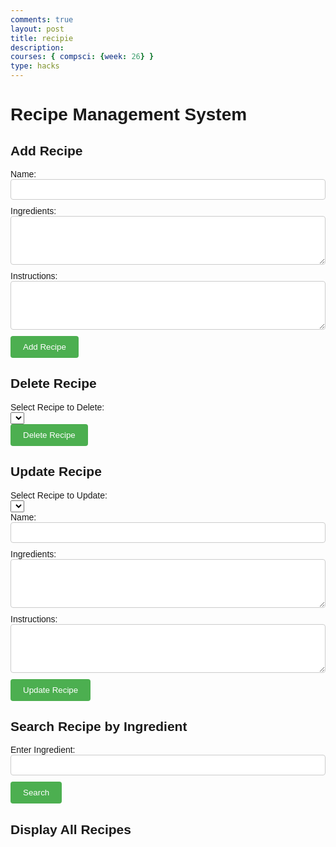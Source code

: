 ```yaml
---
comments: true
layout: post
title: recipie
description: 
courses: { compsci: {week: 26} }
type: hacks
---
```


<html lang="en">
<head>
    <meta charset="UTF-8">
    <meta name="viewport" content="width=device-width, initial-scale=1.0">
    <title>Recipe Management System</title>
    <style>
        body {
            font-family: Arial, sans-serif;
        }
        form {
            margin-bottom: 20px;
        }
        input[type="text"], textarea {
            width: 100%;
            padding: 8px;
            margin-bottom: 10px;
            border: 1px solid #ccc;
            border-radius: 4px;
            box-sizing: border-box;
        }
        input[type="submit"], button {
            background-color: #4CAF50;
            color: white;
            padding: 10px 20px;
            border: none;
            border-radius: 4px;
            cursor: pointer;
        }
        input[type="submit"]:hover, button:hover {
            background-color: #45a049;
        }
    </style>
</head>
<body>
    <h1>Recipe Management System</h1>
    <!-- this is the form to add the new recipies -->
    <h2>Add Recipe</h2>
    <form id="addRecipeForm">
        <label for="recipeName">Name:</label><br>
        <input type="text" id="recipeName" name="recipeName"><br>
        <label for="ingredients">Ingredients:</label><br>
        <textarea id="ingredients" name="ingredients" rows="4"></textarea><br>
        <label for="instructions">Instructions:</label><br>
        <textarea id="instructions" name="instructions" rows="4"></textarea><br>
        <input type="submit" value="Add Recipe">
    </form>
    <!-- function to delete any recipes -->
    <h2>Delete Recipe</h2>
    <form id="deleteRecipeForm">
        <label for="deleteRecipe">Select Recipe to Delete:</label><br>
        <select id="deleteRecipe" name="deleteRecipe">
        </select><br>
        <input type="submit" value="Delete Recipe">
    </form>
    <!-- this is form to update the recipies -->
    <h2>Update Recipe</h2>
    <form id="updateRecipeForm">
        <label for="updateRecipe">Select Recipe to Update:</label><br>
        <select id="updateRecipe" name="updateRecipe">
        </select><br>
        <label for="updatedRecipeName">Name:</label><br>
        <input type="text" id="updatedRecipeName" name="updatedRecipeName"><br>
        <label for="updatedIngredients">Ingredients:</label><br>
        <textarea id="updatedIngredients" name="updatedIngredients" rows="4"></textarea><br>
        <label for="updatedInstructions">Instructions:</label><br>
        <textarea id="updatedInstructions" name="updatedInstructions" rows="4"></textarea><br>
        <input type="submit" value="Update Recipe">
    </form>
    <!--this is the form to update the selected recipie -->
    <h2>Search Recipe by Ingredient</h2>
    <label for="searchIngredient">Enter Ingredient:</label>
    <input type="text" id="searchIngredient" name="searchIngredient">
    <button id="searchButton">Search</button>
    <!-- this is where the recipies are displayed -->
    <h2>Display All Recipes</h2>
    <div id="allRecipes">
        <!-- the recicpies are shown dynamically using JavaScript -->
    </div>
    <script>
        document.getElementById('addRecipeForm').addEventListener('submit', function(event) {
            event.preventDefault();
            const name = document.getElementById('recipeName').value;
            const ingredients = document.getElementById('ingredients').value;
            const instructions = document.getElementById('instructions').value;
            const recipe = { name, ingredients, instructions };
            recipes.push(recipe);
            updateSelectOptions();
            document.getElementById('recipeName').value = '';
            document.getElementById('ingredients').value = '';
            document.getElementById('instructions').value = '';
            displayRecipes(recipes);
            alert(`Recipe added: ${name}`);
        });
        // delete the recipies
        document.getElementById('deleteRecipeForm').addEventListener('submit', function(event) {
            event.preventDefault();
            // Get selected recipes 
            const deleteRecipeSelect = document.getElementById('deleteRecipe');
            const index = deleteRecipeSelect.selectedIndex;
            if (index !== -1) {
                // delete the recipes from recipes array
                const deletedRecipeName = recipes[index].name;
                recipes.splice(index, 1);
                // update the selectable options for the delete and update forms
                updateSelectOptions();
                // display all the recipes
                displayRecipes(recipes);
                // alert message
                alert(`Recipe deleted: ${deletedRecipeName}`);
            } else {
                alert('Please select a recipe to delete');
            }
        });
        // update recipe function
        document.getElementById('updateRecipeForm').addEventListener('submit', function(event) {
            event.preventDefault();
            // get the chosen recipe and updated valued
            const updateRecipeSelect = document.getElementById('updateRecipe');
            const index = updateRecipeSelect.selectedIndex;
            const updatedName = document.getElementById('updatedRecipeName').value;
            const updatedIngredients = document.getElementById('updatedIngredients').value;
            const updatedInstructions = document.getElementById('updatedInstructions').value;
            if (index !== -1) {
                // update the recipes in recipes array
                recipes[index].name = updatedName;
                recipes[index].ingredients = updatedIngredients;
                recipes[index].instructions = updatedInstructions;
                // display all the recipies again
                displayRecipes(recipes);
                // alet but for recipie updated
                alert(`Recipe updated: ${updatedName}`);
            } else {
                alert('Please select a recipe to update');
            }
        });
        // Form for searchig for added recipies by ingredient
        document.getElementById('searchButton').addEventListener('click', function() {
            // search ingredient
            const searchIngredient = document.getElementById('searchIngredient').value.toLowerCase();
            // function for filtering the recipies based on the searched ingredient
            const foundRecipes = recipes.filter(recipe => recipe.ingredients.toLowerCase().includes(searchIngredient));
            if (foundRecipes.length > 0) {
                // show the recipies that were found through the search
                displayRecipes(foundRecipes);
            } else {
                alert(`No recipes found containing: ${searchIngredient}`);
            }
        });
        let recipes = [
            { name: 'Spaghetti', ingredients: 'Pasta, Tomato Sauce, Ground Beef', instructions: 'Boil pasta, cook beef, mix with sauce' },
            { name: 'Chicken Stir Fry', ingredients: 'Chicken, Bell Peppers, Broccoli, Soy Sauce', instructions: 'Cook chicken, add vegetables, stir in sauce' }
        ];
        // display again
        displayRecipes(recipes);
        function displayRecipes(recipesArray) {
            const allRecipesDiv = document.getElementById('allRecipes');
            allRecipesDiv.innerHTML = '';
            recipesArray.forEach(function(recipe) {
                const recipeDiv = document.createElement('div');
                recipeDiv.innerHTML = `
                    <h3>${recipe.name}</h3>
                    <p><strong>Ingredients:</strong> ${recipe.ingredients}</p>
                    <p><strong>Instructions:</strong> ${recipe.instructions}</p>
                `;
                allRecipesDiv.appendChild(recipeDiv);
            });
        }
        function updateSelectOptions() {
            const deleteRecipeSelect = document.getElementById('deleteRecipe');
            const updateRecipeSelect = document.getElementById('updateRecipe');
            deleteRecipeSelect.innerHTML = '';
            updateRecipeSelect.innerHTML = '';
            recipes.forEach(function(recipe, index) {
                const option = document.createElement('option');
                option.text = recipe.name;
                option.value = index;
                deleteRecipeSelect.add(option);
                updateRecipeSelect.add(option.cloneNode(true));
            });
        }
    </script>
</body>
</html>
